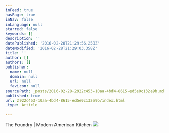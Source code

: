 ```yaml
---
inFeed: true
hasPage: true
inNav: false
inLanguage: null
starred: false
keywords: []
description: ''
datePublished: '2016-02-28T21:29:56.258Z'
dateModified: '2016-02-28T21:29:03.358Z'
title: ''
author: []
authors: []
publisher:
  name: null
  domain: null
  url: null
  favicon: null
sourcePath: _posts/2016-02-28-2922c453-10aa-4bd4-8615-ed5e0c132e9b.md
published: true
url: 2922c453-10aa-4bd4-8615-ed5e0c132e9b/index.html
_type: Article

---
```

The Foundry | Modern American Kitchen
![](https://the-grid-user-content.s3-us-west-2.amazonaws.com/bf88aeaf-4352-4996-a639-91f6d5160bb3.png)